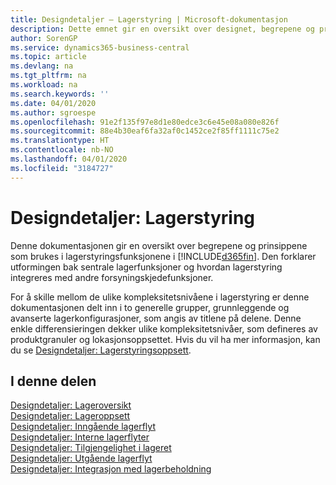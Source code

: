 ```yaml
---
title: Designdetaljer – Lagerstyring | Microsoft-dokumentasjon
description: Dette emnet gir en oversikt over designet, begrepene og prinsippene bak funksjonene for lagerstyring i Business Central.
author: SorenGP
ms.service: dynamics365-business-central
ms.topic: article
ms.devlang: na
ms.tgt_pltfrm: na
ms.workload: na
ms.search.keywords: ''
ms.date: 04/01/2020
ms.author: sgroespe
ms.openlocfilehash: 91e2f135f97e8d1e80edce3c6e45e08a080e826f
ms.sourcegitcommit: 88e4b30eaf6fa32af0c1452ce2f85ff1111c75e2
ms.translationtype: HT
ms.contentlocale: nb-NO
ms.lasthandoff: 04/01/2020
ms.locfileid: "3184727"
---
```

# <a name="design-details-warehouse-management"></a>Designdetaljer: Lagerstyring
Denne dokumentasjonen gir en oversikt over begrepene og prinsippene som brukes i lagerstyringsfunksjonene i [!INCLUDE[d365fin](includes/d365fin_md.md)]. Den forklarer utformingen bak sentrale lagerfunksjoner og hvordan lagerstyring integreres med andre forsyningskjedefunksjoner.  

For å skille mellom de ulike kompleksitetsnivåene i lagerstyring er denne dokumentasjonen delt inn i to generelle grupper, grunnleggende og avanserte lagerkonfigurasjoner, som angis av titlene på delene. Denne enkle differensieringen dekker ulike kompleksitetsnivåer, som defineres av produktgranuler og lokasjonsoppsettet. Hvis du vil ha mer informasjon, kan du se [Designdetaljer: Lagerstyringsoppsett](design-details-warehouse-setup.md).  

## <a name="in-this-section"></a>I denne delen  
[Designdetaljer: Lageroversikt](design-details-warehouse-overview.md)  
[Designdetaljer: Lageroppsett](design-details-warehouse-setup.md)  
[Designdetaljer: Inngående lagerflyt](design-details-inbound-warehouse-flow.md)  
[Designdetaljer: Interne lagerflyter](design-details-internal-warehouse-flows.md)  
[Designdetaljer: Tilgjengelighet i lageret](design-details-availability-in-the-warehouse.md)  
[Designdetaljer: Utgående lagerflyt](design-details-outbound-warehouse-flow.md)  
[Designdetaljer: Integrasjon med lagerbeholdning](design-details-integration-with-inventory.md)
